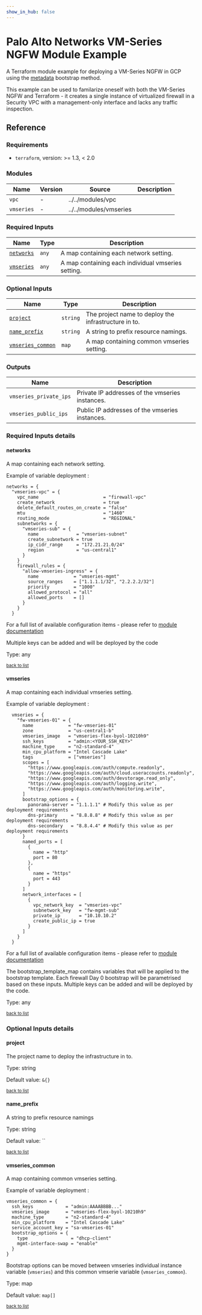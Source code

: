 ```yaml
---
show_in_hub: false
---
```

# Palo Alto Networks VM-Series NGFW Module Example

A Terraform module example for deploying a VM-Series NGFW in GCP using the [metadata](https://docs.paloaltonetworks.com/vm-series/10-2/vm-series-deployment/bootstrap-the-vm-series-firewall/choose-a-bootstrap-method#idf6412176-e973-488e-9d7a-c568fe1e33a9) bootstrap method.

This example can be used to familarize oneself with both the VM-Series NGFW and Terraform - it creates a single instance of virtualized firewall in a Security VPC with a management-only interface and lacks any traffic inspection.

## Reference

### Requirements

- `terraform`, version: >= 1.3, < 2.0



### Modules
Name | Version | Source | Description
--- | --- | --- | ---
`vpc` | - | ../../modules/vpc | 
`vmseries` | - | ../../modules/vmseries | 



### Required Inputs

Name | Type | Description
--- | --- | ---
[`networks`](#networks) | `any` | A map containing each network setting.
[`vmseries`](#vmseries) | `any` | A map containing each individual vmseries setting.

### Optional Inputs

Name | Type | Description
--- | --- | ---
[`project`](#project) | `string` | The project name to deploy the infrastructure in to.
[`name_prefix`](#name_prefix) | `string` | A string to prefix resource namings.
[`vmseries_common`](#vmseries_common) | `map` | A map containing common vmseries setting.

### Outputs

Name |  Description
--- | ---
`vmseries_private_ips` | Private IP addresses of the vmseries instances.
`vmseries_public_ips` | Public IP addresses of the vmseries instances.

### Required Inputs details

#### networks

A map containing each network setting.

Example of variable deployment :

```
networks = {
  "vmseries-vpc" = {
    vpc_name                        = "firewall-vpc"
    create_network                  = true
    delete_default_routes_on_create = "false"
    mtu                             = "1460"
    routing_mode                    = "REGIONAL"
    subnetworks = {
      "vmseries-sub" = {
        name              = "vmseries-subnet"
        create_subnetwork = true
        ip_cidr_range     = "172.21.21.0/24"
        region            = "us-central1"
      }
    }
    firewall_rules = {
      "allow-vmseries-ingress" = {
        name             = "vmseries-mgmt"
        source_ranges    = ["1.1.1.1/32", "2.2.2.2/32"]
        priority         = "1000"
        allowed_protocol = "all"
        allowed_ports    = []
      }
    }
  }
```

For a full list of available configuration items - please refer to [module documentation](https://github.com/PaloAltoNetworks/terraform-google-swfw-modules/tree/main/modules/vpc#input_networks)

Multiple keys can be added and will be deployed by the code


Type: any

<sup>[back to list](#modules-required-inputs)</sup>

#### vmseries

A map containing each individual vmseries setting.

Example of variable deployment :

```
  vmseries = {
    "fw-vmseries-01" = {
      name             = "fw-vmseries-01"
      zone             = "us-central1-b"
      vmseries_image   = "vmseries-flex-byol-10210h9"
      ssh_keys         = "admin:<YOUR_SSH_KEY>"
      machine_type     = "n2-standard-4"
      min_cpu_platform = "Intel Cascade Lake"
      tags             = ["vmseries"]
      scopes = [
        "https://www.googleapis.com/auth/compute.readonly",
        "https://www.googleapis.com/auth/cloud.useraccounts.readonly",
        "https://www.googleapis.com/auth/devstorage.read_only",
        "https://www.googleapis.com/auth/logging.write",
        "https://www.googleapis.com/auth/monitoring.write",
      ]
      bootstrap_options = {
        panorama-server = "1.1.1.1" # Modify this value as per deployment requirements
        dns-primary     = "8.8.8.8" # Modify this value as per deployment requirements
        dns-secondary   = "8.8.4.4" # Modify this value as per deployment requirements
      }
      named_ports = [
        {
          name = "http"
          port = 80
        },
        {
          name = "https"
          port = 443
        }
      ]
      network_interfaces = [
        {
          vpc_network_key  = "vmseries-vpc"
          subnetwork_key   = "fw-mgmt-sub"
          private_ip       = "10.10.10.2"
          create_public_ip = true
        }
      ]
    }
  }
```
For a full list of available configuration items - please refer to [module documentation](https://github.com/PaloAltoNetworks/terraform-google-swfw-modules/tree/main/modules/vmseries#inputs)

The bootstrap_template_map contains variables that will be applied to the bootstrap template. Each firewall Day 0 bootstrap will be parametrised based on these inputs.
Multiple keys can be added and will be deployed by the code.



Type: any

<sup>[back to list](#modules-required-inputs)</sup>

### Optional Inputs details

#### project

The project name to deploy the infrastructure in to.

Type: string

Default value: `&{}`

<sup>[back to list](#modules-optional-inputs)</sup>

#### name_prefix

A string to prefix resource namings

Type: string

Default value: ``

<sup>[back to list](#modules-optional-inputs)</sup>

#### vmseries_common

A map containing common vmseries setting.

Example of variable deployment :

```
vmseries_common = {
  ssh_keys            = "admin:AAAABBBB..."
  vmseries_image      = "vmseries-flex-byol-10210h9"
  machine_type        = "n2-standard-4"
  min_cpu_platform    = "Intel Cascade Lake"
  service_account_key = "sa-vmseries-01"
  bootstrap_options = {
    type                = "dhcp-client"
    mgmt-interface-swap = "enable"
  }
}
``` 

Bootstrap options can be moved between vmseries individual instance variable (`vmseries`) and this common vmserie variable (`vmseries_common`).


Type: map

Default value: `map[]`

<sup>[back to list](#modules-optional-inputs)</sup>
